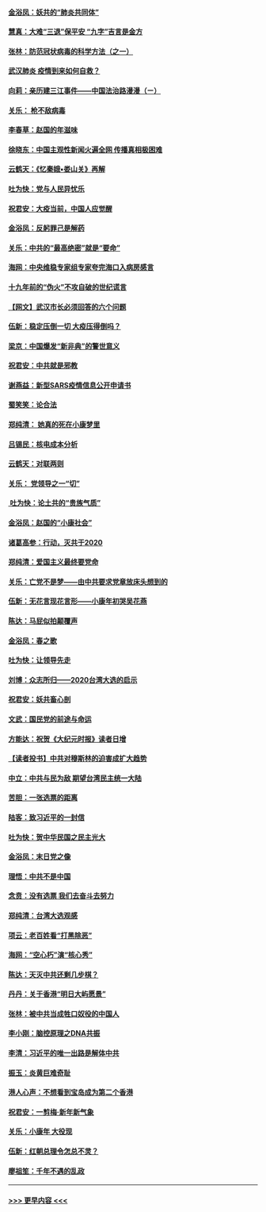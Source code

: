 #### [金浴凤：妖共的“肺炎共同体”](../pages/nsc993/n11829448.md?t=01300511) 
#### [慧真：大难“三退”保平安 “九字”吉言是金方](../pages/nsc993/n11829501.md?t=01300511) 
#### [张林：防范冠状病毒的科学方法（之一）](../pages/nsc993/n11828618.md?t=01300511) 
#### [武汉肺炎 疫情到来如何自救？](../pages/nsc993/n11827632.md?t=01300511) 
#### [向莉：亲历建三江事件——中国法治路漫漫（ㄧ）](../pages/nsc993/n11827190.md?t=01300511) 
#### [关乐： 枪不敌病毒](../pages/nsc993/n11826746.md?t=01300511) 
#### [李春草：赵国的年滋味](../pages/nsc993/n11826321.md?t=01300511) 
#### [徐晓东：中国主观性新闻火遍全网 传播真相极困难](../pages/nsc993/n11826508.md?t=01300511) 
#### [云鹤天：《忆秦娥▪娄山关》再解](../pages/nsc993/n11824682.md?t=01300511) 
#### [吐为快：党与人民异忧乐](../pages/nsc993/n11824660.md?t=01300511) 
#### [祝君安：大疫当前，中国人应觉醒](../pages/nsc993/n11821946.md?t=01300511) 
#### [金浴凤：反躬罪己是解药](../pages/nsc993/n11820280.md?t=01300511) 
#### [关乐：中共的“最高绝密”就是“要命”](../pages/nsc993/n11816946.md?t=01300511) 
#### [海网：中央维稳专家组专家夸完海口入病房感言](../pages/nsc993/n11815138.md?t=01300511) 
#### [十九年前的“伪火”不攻自破的世纪谎言](../pages/nsc993/n11813238.md?t=01300511) 
#### [【网文】武汉市长必须回答的六个问题](../pages/nsc993/n11813848.md?t=01300511) 
#### [伍新：稳定压倒一切 大疫压得倒吗？](../pages/nsc993/n11812634.md?t=01300511) 
#### [梁京：中国爆发“新非典”的警世意义](../pages/nsc993/n11812554.md?t=01300511) 
#### [祝君安：中共就是邪教](../pages/nsc993/n11812431.md?t=01300511) 
#### [谢燕益：新型SARS疫情信息公开申请书](../pages/nsc993/n11808840.md?t=01300511) 
#### [蜀笑笑：论合法](../pages/nsc993/n11808064.md?t=01300511) 
#### [郑纯清： 她真的死在小康梦里](../pages/nsc993/n11806623.md?t=01300511) 
#### [吕锡民：核电成本分析](../pages/nsc993/n11806284.md?t=01300511) 
#### [云鹤天：对联两则](../pages/nsc993/n11805957.md?t=01300511) 
#### [关乐： 党领导之一“切”](../pages/nsc993/n11804505.md?t=01300511) 
#### [ 吐为快：论土共的“贵族气质”](../pages/nsc993/n11804490.md?t=01300511) 
#### [金浴凤：赵国的“小康社会”](../pages/nsc993/n11804452.md?t=01300511) 
#### [诸葛高参：行动，灭共于2020](../pages/nsc993/n11804120.md?t=01300511) 
#### [郑纯清：爱国主义最终要党命](../pages/nsc993/n11802197.md?t=01300511) 
#### [关乐：亡党不是梦——由中共要求党章放床头想到的](../pages/nsc993/n11802156.md?t=01300511) 
#### [伍新：无花言现花言形——小康年初哭吴花燕](../pages/nsc993/n11800044.md?t=01300511) 
#### [陈达：马屁似拍颠覆声](../pages/nsc993/n11800010.md?t=01300511) 
#### [金浴凤：春之歌](../pages/nsc993/n11797687.md?t=01300511) 
#### [吐为快：让领导先走](../pages/nsc993/n11797512.md?t=01300511) 
#### [刘博：众志所归——2020台湾大选的启示](../pages/nsc993/n11796878.md?t=01300511) 
#### [祝君安：妖共畜心剖](../pages/nsc993/n11794273.md?t=01300511) 
#### [文武：国民党的前途与命运](../pages/nsc993/n11794198.md?t=01300511) 
#### [方能达：祝贺《大纪元时报》读者日增](../pages/nsc993/n11793807.md?t=01300511) 
#### [【读者投书】中共对穆斯林的迫害成扩大趋势](../pages/nsc993/n11791371.md?t=01300511) 
#### [中立：中共与民为敌 期望台湾民主统一大陆](../pages/nsc993/n11790392.md?t=01300511) 
#### [苦胆：一张选票的距离](../pages/nsc993/n11788914.md?t=01300511) 
#### [陆客：致习近平的一封信](../pages/nsc993/n11788867.md?t=01300511) 
#### [吐为快：贺中华民国之民主光大](../pages/nsc993/n11788618.md?t=01300511) 
#### [金浴凤：末日党之像](../pages/nsc993/n11787475.md?t=01300511) 
#### [理悟：中共不是中国](../pages/nsc993/n11787463.md?t=01300511) 
#### [念贲：没有选票  我们去奋斗去努力](../pages/nsc993/n11787398.md?t=01300511) 
#### [郑纯清：台湾大选观感](../pages/nsc993/n11786210.md?t=01300511) 
#### [项云：老百姓看“打黑除恶”](../pages/nsc993/n11785398.md?t=01300511) 
#### [海网：“空心朽”演“核心秀”](../pages/nsc993/n11783874.md?t=01300511) 
#### [陈达：天灭中共还剩几步棋？](../pages/nsc993/n11783719.md?t=01300511) 
#### [丹丹：关于香港“明日大屿愿景”](../pages/nsc993/n11783273.md?t=01300511) 
#### [张林：被中共当成牲口奴役的中国人](../pages/nsc993/n11782397.md?t=01300511) 
#### [李小刚：脑控原理之DNA共振](../pages/nsc993/n11780962.md?t=01300511) 
#### [李清：习近平的唯一出路是解体中共](../pages/nsc993/n11780866.md?t=01300511) 
#### [振玉：炎黄巨难奇耻](../pages/nsc993/n11779632.md?t=01300511) 
#### [港人心声：不想看到宝岛成为第二个香港](../pages/nsc993/n11778817.md?t=01300511) 
#### [祝君安：一剪梅‧新年新气象](../pages/nsc993/n11776340.md?t=01300511) 
#### [关乐：小康年 大役现](../pages/nsc993/n11774213.md?t=01300511) 
#### [伍新：红朝总理令怎总不灵？](../pages/nsc993/n11770813.md?t=01300511) 
#### [廖祖笙：千年不遇的乱政](../pages/nsc993/n11770373.md?t=01300511) 

----
#### [ >>> 更早内容 <<< ](../indexes/nsc993-earlier.md)
